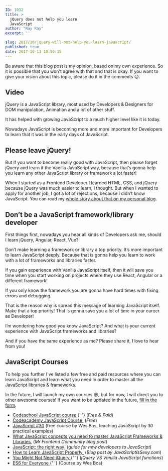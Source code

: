 ```yaml
---
ID: 1032
title: >
  jQuery does not help you learn
  JavaScript
author: "Ray Ray"
excerpt: ''

slug: 2017/10/jquery-will-not-help-you-learn-javascript/
published: true
date: 2017-10-13 10:56:15
---
```


Be aware that this blog post is my opinion, based on my own experience. So it is possible that you won't agree with that and that is okay. If you want to give your vision about this topic, please do it in the comments 😉.

<h2>Video</h2>

<Youtube url="https://youtu.be/oacNCfqOu_I" />

jQuery is a JavaScript library, most used by Developers &amp; Designers for DOM manipulation, Animation and a lot of other stuff.

It has helped with growing JavaScript to a much higher level like it is today.

Nowadays JavaScript is becoming more and more important for Developers to learn that it was in the early days of JavaScript.

<h2>Please leave jQuery!</h2>
But if you want to become really good with JavaScript, then please forget jQuery
and learn it the Vanilla JavaScript way, because that’s gonna help you learn any
other JavaScript library or framework a lot faster!

When I started as a Frontend Developer I learned HTML, CSS, and jQuery because jQuery was much easier to learn, I thought. But when I wanted to apply for another job, I got a lot of rejections, because I didn’t know JavaScript. You can read my <a href="https://www.raymonschouwenaar.nl/junior-frontend-developer-needed-mentor-coach/" rel="noopener">whole story about that on my personal blog</a>.

<h2>Don’t be a JavaScript framework/library developer</h2>
First things first, nowadays you hear all kinds of Developers ask me, should I learn
jQuery, Angular, React, Vue?

Don’t make learning a framework or library a top priority. It’s more important to learn JavaScript deeply. Because that is gonna help you learn to work with a lot of frameworks and libraries faster.

If you gain experience with Vanilla JavaScript itself, then it will save you time when you start working on projects where they use React, Angular or a different framework!

If you only know the framework you are gonna have hard times with fixing errors and debugging.

That is the reason why is spread this message of learning JavaScript itself. Make that a top priority! That is gonna save you a lot of time in your career as Developer!

I’m wondering how good you know JavaScript? And what is your current experience with JavaScript frameworks and libraries?

And if you have the same experience as me? Please share it, I love to hear from you!

<h2>JavaScript Courses</h2>
To help you further I've listed a few free and paid resources where you can learn
JavaScript and learn what you need in order to master all the JavaScript libraries
&amp; frameworks.

In the future, I will launch my own courses &#x1f60e;, but for now, I will direct you to other awesome courses! If you want to be updated in the future, <a href="https://blog.mrfrontend.org/mr-frontend-membership/" rel="noopener">fill in the form</a>.

<ul>
  <li>
    <a class="no-ajaxy" href="https://www.codeschool.com/learn/javascript">
      Codeschool JavaScript course
    </a>{' '}
    (<em>Free &amp; Paid</em>)
  </li>
  <li>
    <a class="no-ajaxy" href="https://www.codecademy.com/learn/javascript">
      Codeacademy JavaScript Course
    </a>
     (<em>Free</em>)
  </li>
  <li>
    <a href="https://javascript30.com">JavaScript #30</a> (free course by Wes
    Bos, teaching JavaScript by 30 practical examples)
  </li>
  <li>
    <a
      class="no-ajaxy"
      href="https://mrfrontend.org/2016/04/javascript-concepts-need-master-javascript-frameworks-libraries/"
    >
      What JavaScript concepts you need to master JavaScript Frameworks &amp;
      Libraries
    </a>
     (<em>Mr Frontend Community blog post</em>)
  </li>
  <li>
    <a class="no-ajaxy" href="http://jstherightway.org/">
      JavaScript: the right way
    </a>
     (<em>guide for new developers to JavaScript</em>)
  </li>
  <li>
    <a
      class="no-ajaxy"
      href="http://javascriptissexy.com/how-to-learn-javascript-properly/"
    >
      How to Learn JavaScript Properly
    </a>
     (<em>Blog post by JavaScriptIsSexy.com</em>)
  </li>
  <li>
    <a class="no-ajaxy" href="http://youmightnotneedjquery.com/">
      You Might Not Need jQuery
    </a>{' '}
    (<em>jQuery VS Vanilla JavaScript functions</em>)
  </li>
  <li>
    <a href="http://bit.ly/ES6-COURSE-BY-WES-BOS" rel="noopener">
      ES6 for Everyone
    </a>{' '}
    (Course by Wes Bos)
  </li>
</ul>
